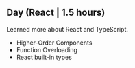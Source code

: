 ## Day  (React | 1.5 hours) 

Learned more about React and TypeScript.
- Higher-Order Components
- Function Overloading
- React built-in types
